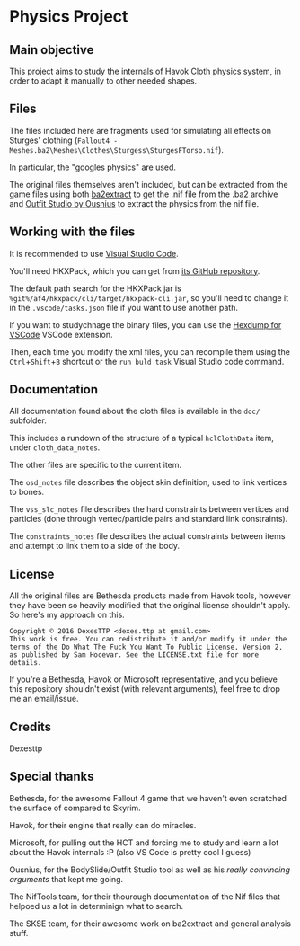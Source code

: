 # Physics Project

## Main objective

This project aims to study the internals of Havok Cloth physics system, in order to adapt it
manually to other needed shapes.

## Files

The files included here are fragments used for simulating all effects on Sturges' clothing
(`Fallout4 - Meshes.ba2\Meshes\Clothes\Sturgess\SturgesFTorso.nif`).

In particular, the "googles physics" are used.

The original files themselves aren't included, but can be extracted from the game files using both
[ba2extract](http://f4se.silverlock.org/) to get the .nif file from the .ba2 archive and
[Outfit Studio by Ousnius](https://github.com/ousnius/BodySlide-and-Outfit-Studio) to extract the
physics from the nif file.

## Working with the files

It is recommended to use [Visual Studio Code](https://code.visualstudio.com/).

You'll need HKXPack, which you can get from [its GitHub repository](https://github.com/Dexesttp/hkxpack).

The default path search for the HKXPack jar is `%git%/af4/hkxpack/cli/target/hkxpack-cli.jar`,
so you'll need to change it in the `.vscode/tasks.json` file if you want to use another path.

If you want to studychnage the binary files, you can use the
[Hexdump for VSCode](https://marketplace.visualstudio.com/items?itemName=slevesque.vscode-hexdump) VSCode extension.

Then, each time you modify the xml files, you can recompile them using the `Ctrl`+`Shift`+`B` shortcut
or the `run buld task` Visual Studio code command.

## Documentation

All documentation found about the cloth files is available in the `doc/` subfolder.

This includes a rundown of the structure of a typical `hclClothData` item, under `cloth_data_notes`.

The other files are specific to the current item.

The `osd_notes` file describes the object skin definition, used to link vertices to bones.

The `vss_slc_notes` file describes the hard constraints between vertices and particles (done through vertec/particle pairs and standard link constraints).

The `constraints_notes` file describes the actual constraints between items and attempt to link them to a side of the body.

## License

All the original files are Bethesda products made from Havok tools, however they have been so heavily modified that the original license shouldn't apply.
So here's my approach on this.

```text
Copyright © 2016 DexesTTP <dexes.ttp at gmail.com>
This work is free. You can redistribute it and/or modify it under the
terms of the Do What The Fuck You Want To Public License, Version 2,
as published by Sam Hocevar. See the LICENSE.txt file for more details.
```

If you're a Bethesda, Havok or Microsoft representative, and you believe this repository shouldn't exist (with relevant arguments), feel free to drop me an email/issue.

## Credits

Dexesttp

## Special thanks

Bethesda, for the awesome Fallout 4 game that we haven't even scratched the surface of compared to Skyrim.

Havok, for their engine that really can do miracles.

Microsoft, for pulling out the HCT and forcing me to study and learn a lot about the Havok internals :P (also VS Code is pretty cool I guess)

Ousnius, for the BodySlide/Outfit Studio tool as well as his _really convincing arguments_ that kept me going.

The NifTools team, for their thourough documentation of the Nif files that helpoed us a lot in determinign what to search.

The SKSE team, for their awesome work on ba2extract and general analysis stuff.
